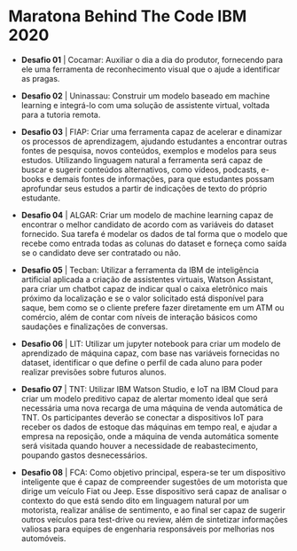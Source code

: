 # Maratona Behind The Code IBM 2020


- **Desafio 01** | Cocamar: Auxiliar o dia a dia do produtor, fornecendo para ele uma ferramenta de reconhecimento visual que o ajude a identificar as pragas.

- **Desafio 02** | Uninassau: Construir um modelo baseado em machine learning e integrá-lo com uma solução de assistente virtual, voltada para a tutoria remota. 

- **Desafio 03** | FIAP: Criar uma ferramenta capaz de acelerar e dinamizar os processos de aprendizagem, ajudando estudantes a encontrar outras fontes de pesquisa, novos conteúdos, exemplos e modelos para seus estudos. Utilizando linguagem natural a ferramenta será capaz de buscar e sugerir conteúdos alternativos, como vídeos, podcasts, e-books e demais fontes de informações, para que estudantes possam aprofundar seus estudos a partir de indicações de texto do próprio estudante.

- **Desafio 04** | ALGAR: Criar um modelo de machine learning capaz de encontrar o melhor candidato de acordo com as variáveis do dataset fornecido. Sua tarefa é modelar os dados de tal forma que o modelo que recebe como entrada todas as colunas do dataset e forneça como saída se o candidato deve ser contratado ou não.

- **Desafio 05** | Tecban: Utilizar a ferramenta da IBM de inteligência artificial aplicada a criação de assistentes virtuais, Watson Assistant, para criar um chatbot capaz de indicar qual o caixa eletrônico mais próximo da localização e se o valor solicitado está disponível para saque, bem como se o cliente prefere fazer diretamente em um ATM ou comércio, além de contar com níveis de interação básicos como saudações e finalizações de conversas.

- **Desafio 06** | LIT: Utilizar um jupyter notebook para criar um modelo de aprendizado de máquina capaz, com base nas variáveis fornecidas no dataset, identificar o que define o perfil de cada aluno para poder realizar previsões sobre futuros alunos.

- **Desafio 07** | TNT: Utilizar IBM Watson Studio, e IoT na IBM Cloud para criar um modelo preditivo capaz de alertar momento ideal que será necessária uma nova recarga de uma máquina de venda automática de TNT. Os participantes deverão se conectar a dispositivos IoT para receber os dados de estoque das máquinas em tempo real, e ajudar a empresa na reposição, onde a máquina de venda automática somente será visitada quando houver a necessidade de reabastecimento, poupando gastos desnecessários.

- **Desafio 08** | FCA: Como objetivo principal, espera-se ter um dispositivo inteligente que é capaz de compreender sugestões de um motorista que dirige um veículo Fiat ou Jeep. Esse dispositivo será capaz de analisar o contexto do que está sendo dito em linguagem natural por um motorista, realizar análise de sentimento, e ao final ser capaz de sugerir outros veículos para test-drive ou review, além de sintetizar informações valiosas para equipes de engenharia responsáveis por melhorias nos automóveis.
